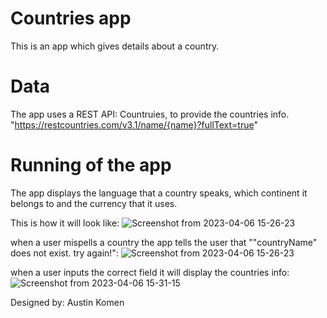 # Countries app
This is an app which gives details about a country.

# Data
The app uses a REST API: Countruies, to provide the countries info.
"https://restcountries.com/v3.1/name/{name}?fullText=true" 

# Running of the app
The app displays the language that  a country speaks, which continent it belongs to and the currency that it uses.

This is how it will look like:
 ![Screenshot from 2023-04-06 15-26-23](https://user-images.githubusercontent.com/127118116/230396012-5411267a-c2a0-4de4-b562-31a6a5b58f46.png)
 
when a user mispells a country the app tells the user that ""countryName" does not exist. try again!":
 ![Screenshot from 2023-04-06 15-26-23](https://user-images.githubusercontent.com/127118116/230396012-5411267a-c2a0-4de4-b562-31a6a5b58f46.png)
 
when a user inputs the correct field it will display the countries info:
![Screenshot from 2023-04-06 15-31-15](https://user-images.githubusercontent.com/127118116/230395475-4d80ae50-b9b1-49a0-83ea-abb34187c800.png)


Designed by: Austin Komen

